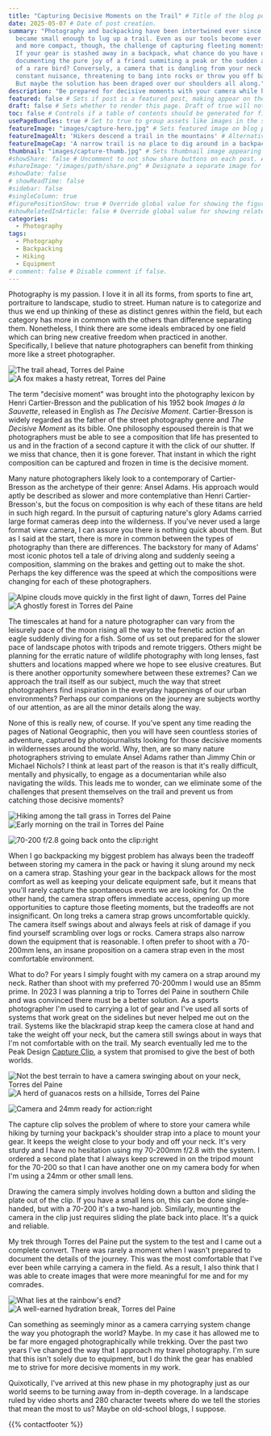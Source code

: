 ```yaml
---
title: "Capturing Decisive Moments on the Trail" # Title of the blog post.
date: 2025-05-07 # Date of post creation.
summary: "Photography and backpacking have been intertwined ever since cameras
  became small enough to lug up a trail. Even as our tools become ever lighter
  and more compact, though, the challenge of capturing fleeting moments remains.
  If your gear is stashed away in a backpack, what chance do you have of
  documenting the pure joy of a friend summiting a peak or the sudden appearance
  of a rare bird? Conversely, a camera that is dangling from your neck is a
  constant nuisance, threatening to bang into rocks or throw you off balance.
  But maybe the solution has been draped over our shoulders all along."
description: "Be prepared for decisive moments with your camera while hiking" # Description used for search engine.
featured: false # Sets if post is a featured post, making appear on the home page side bar.
draft: false # Sets whether to render this page. Draft of true will not be rendered.
toc: false # Controls if a table of contents should be generated for first-level links automatically.
usePageBundles: true # Set to true to group assets like images in the same folder as this post.
featureImage: "images/capture-hero.jpg" # Sets featured image on blog post.
featureImageAlt: 'Hikers descend a trail in the mountains' # Alternative text for featured image.
featureImageCap: 'A narrow trail is no place to dig around in a backpack for your camera' # Caption (optional).
thumbnail: "images/capture-thumb.jpg" # Sets thumbnail image appearing inside card on homepage.
#showShare: false # Uncomment to not show share buttons on each post. Also available in each post's front matter.
#shareImage: "/images/path/share.png" # Designate a separate image for social media sharing.
#showDate: false
# showReadTime: false
#sidebar: false
#singleColumn: true
#figurePositionShow: true # Override global value for showing the figure label.
#showRelatedInArticle: false # Override global value for showing related posts in this series at the end of the content.
categories:
  - Photography
tags:
  - Photography
  - Backpacking
  - Hiking
  - Equipment
# comment: false # Disable comment if false.
---
```


Photography is my passion. I love it in all its forms, from sports to fine art,
portraiture to landscape, studio to street. Human nature is to categorize and
thus we end up thinking of these as distinct genres within the field, but each
category has more in common with the others than difference separating them.
Nonetheless, I think there are some ideals embraced by one field which can
bring new creative freedom when practiced in another. Specifically, I believe
that nature photographers can benefit from thinking more like a street
photographer.

![The trail ahead, Torres del Paine](images/DSC05496.jpg)
![A fox makes a hasty retreat, Torres del Paine](images/DSC06116.jpg)

The term "decisive moment" was brought into the photography lexicon by Henri
Cartier-Bresson and the publication of his 1952 book *Images à la Sauvette*,
released in English as *The Decisive Moment*. Cartier-Bresson is widely regarded
as the father of the street photography genre and *The Decisive Moment* as
its bible. One philosophy espoused therein is that we photographers must be able
to see a composition that life has presented to us and in the fraction of a
second capture it with the click of our shutter. If we miss that chance, then
it is gone forever. That instant in which the right composition can be captured
and frozen in time is the decisive moment.

Many nature photographers likely look to a contemporary of Cartier-Bresson as
the archetype of their genre: Ansel Adams. His approach would aptly be
described as slower and more contemplative than Henri Cartier-Bresson's, but the
focus on composition is why each of these titans are held in such high regard.
In the pursuit of capturing nature's glory Adams carried large format cameras
deep into the wilderness. If you've never used a large format view camera, I can
assure you there is nothing quick about them. But as I said at the start, there
is more in common between the types of photography than there are differences.
The backstory for many of Adams' most iconic photos tell a tale of driving along
and suddenly seeing a composition, slamming on the brakes and getting out to
make the shot. Perhaps the key difference was the speed at which the
compositions were changing for each of these photographers.

![Alpine clouds move quickly in the first light of dawn, Torres del Paine](images/DSC06036.jpg)
![A ghostly forest in Torres del Paine](images/DSC06831.jpg)

The timescales at hand for a nature photographer can vary from the
leisurely pace of the moon rising all the way to the frenetic action of an eagle
suddenly diving for a fish. Some of us set out prepared for the slower pace of
landscape photos with tripods and remote triggers. Others might be planning for
the erratic nature of wildlife photography with long lenses, fast shutters
and locations mapped where we hope to see elusive creatures. But is there
another opportunity somewhere between these extremes? Can we approach the trail
itself as our subject, much the way that street photographers find inspiration
in the everyday happenings of our urban environments? Perhaps our companions on
the journey are subjects worthy of our attention, as are all the minor details
along the way.

None of this is really new, of course. If you've spent any time reading the
pages of National Geographic, then you will have seen countless stories of
adventure, captured by photojournalists looking for those decisive moments in
wildernesses around the world. Why, then, are so many nature photographers
striving to emulate Ansel Adams rather than Jimmy Chin or Michael Nichols? I
think at least part of the reason is that it's really difficult, mentally and
physically, to engage as a documentarian while also navigating the wilds.
This leads me to wonder, can we eliminate some of the challenges that
present themselves on the trail and prevent us from catching those decisive
moments?

![Hiking among the tall grass in Torres del Paine](images/DSC06380.jpg)
![Early morning on the trail in Torres del Paine](images/DSC05465.jpg)

![70-200 f/2.8 going back onto the clip:right](images/capture-clip-70-200.jpg)

When I go backpacking my biggest problem has always been the tradeoff between
storing my camera in the pack or having it slung around my neck on a camera
strap. Stashing your gear in the backpack allows for the most comfort as well as
keeping your delicate equipment safe, but it means that you'll rarely capture the
spontaneous events we are looking for. On the other hand, the camera strap
offers immediate access, opening up more opportunities to capture those fleeting
moments, but the tradeoffs are not insignificant. On long treks a camera strap
grows uncomfortable quickly. The camera itself swings about and always feels at
risk of damage if you find yourself scrambling over logs or rocks. Camera straps
also narrow down the equipment that is reasonable. I often prefer to shoot with
a 70-200mm lens, an insane proposition on a camera strap even in the most
comfortable environment.

What to do? For years I simply fought with my camera on a strap around my neck.
Rather than shoot with my preferred 70-200mm I would use an 85mm prime. In 2023
I was planning a trip to Torres del Paine in southern Chile and was convinced
there must be a better solution. As a sports photographer I'm used to carrying
a lot of gear and I've used all sorts of systems that work great on the
sidelines but never helped me out on the trail. Systems like the blackrapid
strap keep the camera close at hand and take the weight off your neck, but the
camera still swings about in ways that I'm not comfortable with on the trail.
My search eventually led me to the Peak Design
[Capture Clip](https://www.peakdesign.com/products/capture), a system that
promised to give the best of both worlds.

![Not the best terrain to have a camera swinging about on your neck, Torres del Paine](images/DSC07887.jpg)
![A herd of guanacos rests on a hillside, Torres del Paine](images/DSC07288.jpg)

![Camera and 24mm ready for action:right](images/capture-clip-24.jpg)

The capture clip solves the problem of where to store your camera while hiking
by turning your backpack's shoulder strap into a place to mount your gear. It
keeps the weight close to your body and off your neck. It's very sturdy and I
have no hesitation using my 70-200mm f/2.8 with the system. I ordered a second
plate that I always keep screwed in on the tripod mount for the 70-200 so that
I can have another one on my camera body for when I'm using a 24mm or other
small lens.

Drawing the camera simply involves holding down a button and sliding the plate
out of the clip. If you have a small lens on, this can be done single-handed,
but with a 70-200 it's a two-hand job. Similarly, mounting the camera in the
clip just requires sliding the plate back into place. It's a quick and reliable.

My trek through Torres del Paine put the system to the test and I came out a
complete convert. There was rarely a moment when I wasn't prepared to document
the details of the journey. This was the most comfortable that I've ever been
while carrying a camera in the field. As a result, I also think that I was able
to create images that were more meaningful for me and for my comrades.

![What lies at the rainbow's end?](images/DSC07616.jpg)
![A well-earned hydration break, Torres del Paine](images/DSC07679.jpg)

Can something as seemingly minor as a camera carrying system change the way you
photograph the world? Maybe. In my case it has allowed me to be far more
engaged photographically while trekking. Over the past two years I've changed
the way that I approach my travel photography. I'm sure that this isn't solely
due to equipment, but I do think the gear has enabled me to strive for more
decisive moments in my work.

Quixotically, I've arrived at this new phase in my photography just as our world
seems to be turning away from in-depth coverage. In a landscape ruled by video
shorts and 280 character tweets where do we tell the stories that mean the
most to us? Maybe on old-school blogs, I suppose.

{{% contactfooter %}}

